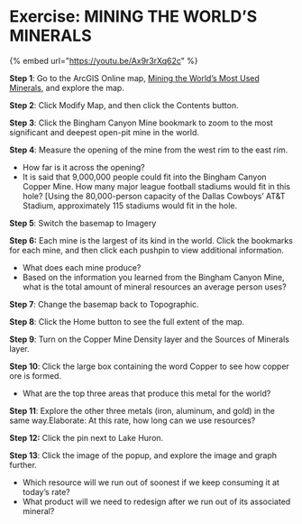 # Exercise: MINING THE WORLD’S MINERALS

{% embed url="https://youtu.be/Ax9r3rXq62c" %}

**Step 1**: Go to the ArcGIS Online map, [Mining the World’s Most Used Minerals](https://www.arcgis.com/home/webmap/viewer.html?webmap=f728abfbfaff439dbc155a39ac27988e), and explore the map.

**Step 2**: Click Modify Map, and then click the Contents button.

**Step 3**: Click the Bingham Canyon Mine bookmark to zoom to the most significant and deepest open-pit mine in the world.

**Step 4**: Measure the opening of the mine from the west rim to the east rim.

* How far is it across the opening?
* It is said that 9,000,000 people could fit into the Bingham Canyon Copper Mine. How many major league football stadiums would fit in this hole? \[Using the 80,000-person capacity of the Dallas Cowboys’ AT&T Stadium, approximately 115 stadiums would fit in the hole.

**Step 5**: Switch the basemap to Imagery

**Step 6:** Each mine is the largest of its kind in the world. Click the bookmarks for each mine, and then click each pushpin to view additional information.

* What does each mine produce?
* Based on the information you learned from the Bingham Canyon Mine, what is the total amount of mineral resources an average person uses?

**Step 7**: Change the basemap back to Topographic.

**Step 8**: Click the Home button to see the full extent of the map.

**Step 9**: Turn on the Copper Mine Density layer and the Sources of Minerals layer.

**Step 10**: Click the large box containing the word Copper to see how copper ore is formed.

* What are the top three areas that produce this metal for the world?

**Step 11**: Explore the other three metals \(iron, aluminum, and gold\) in the same way.Elaborate: At this rate, how long can we use resources?

**Step 12:** Click the pin next to Lake Huron.

**Step 13**: Click the image of the popup, and explore the image and graph further.

* Which resource will we run out of soonest if we keep consuming it at today’s rate?
* What product will we need to redesign after we run out of its associated mineral?

  


